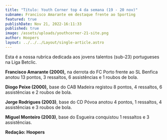 ```yaml
---
title: "Título: Youth Corner top 4 da semana (19 - 20 nov)"
subname: Francisco Amarante em destaque frente ao Sporting
featured: true
publishDate: Nov 21, 2022-16:11:33
published: true
image: /assets/uploads/youthcorner-21-site.png
author: Hoopers
layout: ../../../Layout/single-article.astro
---
```

<!--StartFragment-->

Esta é a nossa rubrica dedicada aos jovens talentos (sub-23) portugueses na Liga Betclic.

<!--EndFragment-->

**Francisco Amarante (2000),** na derrota do FC Porto frente ao SL Benfica anotou 13 pontos, 3 ressaltos, 6 assistências e 1 roubos de bola. 

**Diogo Peixe (2000),** base do CAB Madeira registou 8 pontos, 4 ressaltos, 6 assistências e 2 roubos de bola.

**Jorge Rodrigues (2003)**, base do CD Póvoa anotou 4 pontos, 1 ressaltos, 4 assistências e 3 roubos de bola.

**Miguel Monteiro (2003)**, base do Esgueira conquistou 1 ressaltos e 3 assistências.

**R﻿edação: Hoopers**